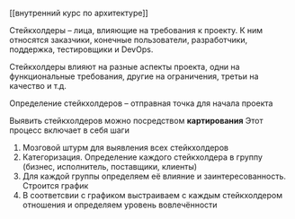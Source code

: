 [[внутренний курс по архитектуре]]

Стейкхолдеры – лица, влияющие на требования к проекту.
К ним относятся заказчики, конечные пользователи, разработчики, поддержка, тестировщики и DevOps.

Стейкхолдеры влияют на разные аспекты проекта, одни на функциональные требования, другие на ограничения, третьи на качество и т.д.

Определение стейкхолдеров – отправная точка для начала проекта

Выявить стейкхолдеров можно посредством **картирования**
Этот процесс включает в себя шаги
1. Мозговой штурм для выявления всех стейкхолдеров
2. Категоризация. Определение каждого стейкхолдера в группу (бизнес, исполнитель, поставщики, клиенты)
3. Для каждой группы определяем её влияние и заинтересованность. Строится график
4. В соответсвии с графиком выстраиваем с каждым стейкхолдером отношения и определяем уровень вовлечённости

